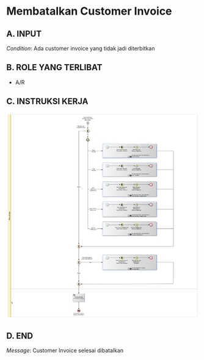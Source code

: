 # Membatalkan Customer Invoice

## <a name="input">A. INPUT</a>

*Condition*: Ada customer invoice yang tidak jadi diterbitkan

## <a name="role">B. ROLE YANG TERLIBAT</a>

* A/R

## <a name="instruksi">C. INSTRUKSI KERJA</a>

![](../img/membatalkan-customer-invoice.png)

## <a name="input">D. END</a>

*Message*: Customer Invoice selesai dibatalkan
